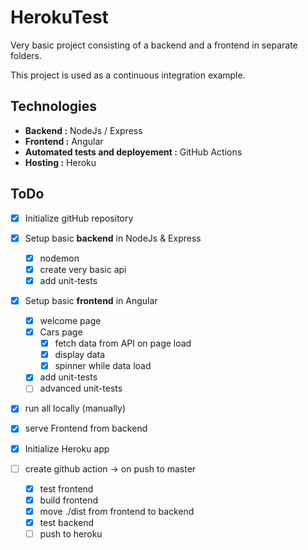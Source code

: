 # HerokuTest

Very basic project consisting of a backend and a frontend in separate folders.

This project is used as a continuous integration example. 

## Technologies 
- **Backend :** NodeJs / Express
- **Frontend :** Angular
- **Automated tests and deployement :** GitHub Actions
- **Hosting :** Heroku 

## ToDo 

- [X] Initialize gitHub repository

- [X] Setup basic **backend** in NodeJs & Express
    - [X] nodemon 
    - [X] create very basic api 
    - [X] add unit-tests
- [X] Setup basic **frontend** in Angular 
    - [X] welcome page
    - [X] Cars page
      - [X] fetch data from API on page load
      - [X] display data
      - [X] spinner while data load
    - [X] add unit-tests
    - [ ] advanced unit-tests

- [X] run all locally (manually)
- [X] serve Frontend from backend 

- [X] Initialize Heroku app 
- [ ] create github action -> on push to master
    - [X] test frontend
    - [X] build frontend
    - [X] move ./dist from frontend to backend 
    - [X] test backend
    - [ ] push to heroku 
